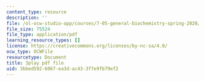 ```yaml
---
content_type: resource
description: ''
file: /ol-ocw-studio-app/courses/7-05-general-biochemistry-spring-2020/3bbed5926067ea3dac433f7e9fb79ef2_7Z1CfKUOQVs.pdf
file_size: 75524
file_type: application/pdf
learning_resource_types: []
license: https://creativecommons.org/licenses/by-nc-sa/4.0/
ocw_type: OCWFile
resourcetype: Document
title: 3play pdf file
uid: 3bbed592-6067-ea3d-ac43-3f7e9fb79ef2
---
```


